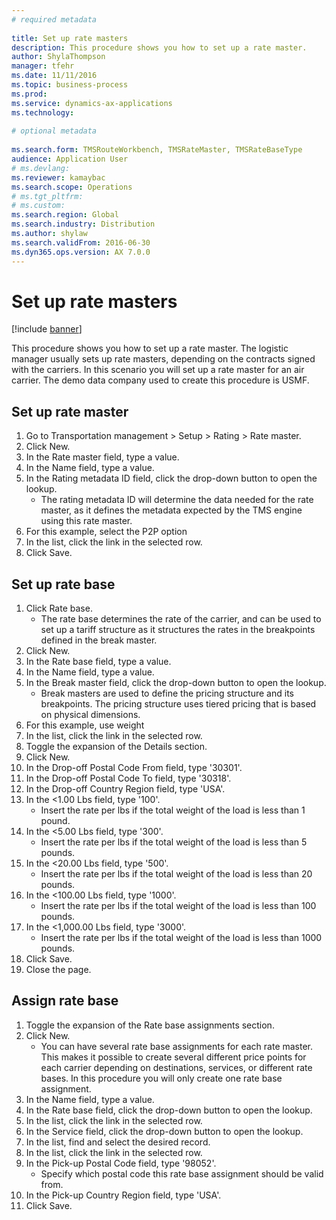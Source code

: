 ```yaml
--- 
# required metadata 
 
title: Set up rate masters
description: This procedure shows you how to set up a rate master. 
author: ShylaThompson
manager: tfehr 
ms.date: 11/11/2016
ms.topic: business-process 
ms.prod:  
ms.service: dynamics-ax-applications 
ms.technology:  
 
# optional metadata 
 
ms.search.form: TMSRouteWorkbench, TMSRateMaster, TMSRateBaseType
audience: Application User 
# ms.devlang:  
ms.reviewer: kamaybac
ms.search.scope: Operations 
# ms.tgt_pltfrm:  
# ms.custom:  
ms.search.region: Global
ms.search.industry: Distribution
ms.author: shylaw
ms.search.validFrom: 2016-06-30 
ms.dyn365.ops.version: AX 7.0.0 
---
```

# Set up rate masters

[!include [banner](../../includes/banner.md)]

This procedure shows you how to set up a rate master. The logistic manager usually sets up rate masters, depending on the contracts signed with the carriers. In this scenario you will set up a rate master for an air carrier. The demo data company used to create this procedure is USMF.


## Set up rate master
1. Go to Transportation management > Setup > Rating > Rate master.
2. Click New.
3. In the Rate master field, type a value.
4. In the Name field, type a value.
5. In the Rating metadata ID field, click the drop-down button to open the lookup.
    * The rating metadata ID will determine the data needed for the rate master, as it defines the metadata expected by the TMS engine using this rate master.  
6. For this example, select the P2P option
7. In the list, click the link in the selected row.
8. Click Save.

## Set up rate base
1. Click Rate base.
    * The rate base determines the rate of the carrier, and can be used to set up a tariff structure as it structures the rates in the breakpoints defined in the break master.  
2. Click New.
3. In the Rate base field, type a value.
4. In the Name field, type a value.
5. In the Break master field, click the drop-down button to open the lookup.
    * Break masters are used to define the pricing structure and its breakpoints. The pricing structure uses tiered pricing that is based on physical dimensions.  
6. For this example, use weight
7. In the list, click the link in the selected row.
8. Toggle the expansion of the Details section.
9. Click New.
10. In the Drop-off Postal Code From field, type '30301'.
11. In the Drop-off Postal Code To field, type '30318'.
12. In the Drop-off Country Region field, type 'USA'.
13. In the <1.00 Lbs field, type '100'.
    * Insert the rate per lbs if the total weight of the load is less than 1 pound.  
14. In the <5.00 Lbs field, type '300'.
    * Insert the rate per lbs if the total weight of the load is less than 5 pounds.  
15. In the <20.00 Lbs field, type '500'.
    * Insert the rate per lbs if the total weight of the load is less than 20 pounds.  
16. In the <100.00 Lbs field, type '1000'.
    * Insert the rate per lbs if the total weight of the load is less than 100 pounds.  
17. In the <1,000.00 Lbs field, type '3000'.
    * Insert the rate per lbs if the total weight of the load is less than 1000 pounds.  
18. Click Save.
19. Close the page.

## Assign rate base
1. Toggle the expansion of the Rate base assignments section.
2. Click New.
    * You can have several rate base assignments for each rate master. This makes it possible to create several different price points for each carrier depending on destinations, services, or different rate bases. In this procedure you will only create one rate base assignment.  
3. In the Name field, type a value.
4. In the Rate base field, click the drop-down button to open the lookup.
5. In the list, click the link in the selected row.
6. In the Service field, click the drop-down button to open the lookup.
7. In the list, find and select the desired record.
8. In the list, click the link in the selected row.
9. In the Pick-up Postal Code field, type '98052'.
    * Specify which postal code this rate base assignment should be valid from.    
10. In the Pick-up Country Region field, type 'USA'.
11. Click Save.

